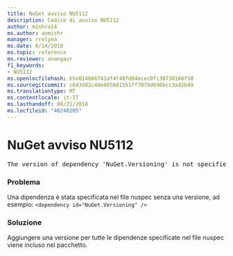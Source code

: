 ```yaml
---
title: NuGet avviso NU5112
description: Codice di avviso NU5112
author: mishra14
ms.author: anmishr
manager: rrelyea
ms.date: 8/14/2018
ms.topic: reference
ms.reviewer: anangaur
f1_keywords:
- NU5112
ms.openlocfilehash: b5e014666741af4f48fd04ecec0fc38738166f50
ms.sourcegitcommit: c643dd2c44e085601551ff7079d696bcc3ad2b49
ms.translationtype: MT
ms.contentlocale: it-IT
ms.lasthandoff: 08/21/2018
ms.locfileid: "40248205"
---
```

# <a name="nuget-warning-nu5112"></a>NuGet avviso NU5112
<pre>The version of dependency 'NuGet.Versioning' is not specified. Specify the version of dependency and rebuild your package.</pre>

### <a name="issue"></a>Problema

Una dipendenza è stata specificata nel file nuspec senza una versione, ad esempio: `<dependency id="NuGet.Versioning" />`


### <a name="solution"></a>Soluzione

Aggiungere una versione per tutte le dipendenze specificate nel file nuspec viene incluso nel pacchetto.

